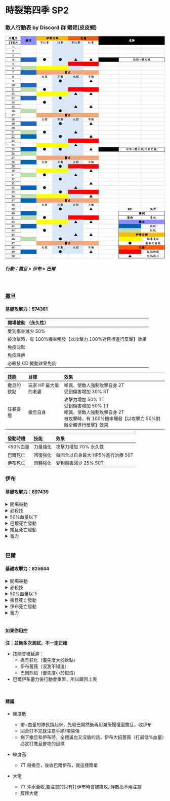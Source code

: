 # 時裂第四季 SP2

### 敵人行動表 by Discord 群 蝦佬(皮皮蝦)

![Moveset](../image/spguide/s4sp2movesetCN.png)

##### 行動：撒旦 > 伊布 > 巴爾

<br>

### 撒旦

#### 基礎攻擊力：574361

| **開場被動 （永久性）**                                      |
| :----------------------------------------------------------- |
| 受到傷害減少 50%                                             |
| 被攻擊時，有 100%機率觸發【以攻擊力 100%對目標進行反擊】效果 |
| 免疫沈默                                                     |
| 免疫麻痹                                                     |
| 必殺技 CD 變動效果免疫                                       |

| **技能**   | **目標**             | **效果**                                                                                                                                 |
| :--------- | :------------------- | :--------------------------------------------------------------------------------------------------------------------------------------- |
| 撒旦的欽點 | 玩家 HP 最大值的老婆 | 嘲諷，使敵人強制攻擊自身 2T<br>受到傷害增加 30% 3T                                                                                       |
| 狂暴姿態   | 撒旦自身             | 攻擊力增加 50% 1T<br>受到傷害增加 50% 1T<br>嘲諷，使敵人強制攻擊自身 2T<br>被攻擊時，有 100%機率觸發【以攻擊力 50%對敵全體進行反擊】效果 |

| **發動時機** | **技能** | **效果**                          |
| :----------- | :------- | :-------------------------------- |
| <50%血量     | 力量強化 | 攻擊力增加 70% 永久性             |
| 巴爾死亡     | 回復強化 | 每回合以自身最大 HP5%進行治療 50T |
| 伊布死亡     | 肉體強化 | 受到傷害減少 25% 50T              |

### 伊布

#### 基礎攻擊力：897439

<details>
<summary>開場被動</summary>

<ul>
  <li>免疫麻痹</li>
  <li>免疫睡眠</li>
  <li>攻擊時，有 100%機率觸發【使目標被治療時回復量減少 33%(1 回合)】效果</li>
  <li>被攻擊時，有 100%機率觸發【使目標攻擊力減少 15%(3 回合)】效果</li>
  <li>必殺技 CD 變動效果免疫</li>
</ul>
</details>

<details>
<summary>必殺技</summary>

<h5>劇毒之薔薇</h5>
<ul>
  <li>以175%攻擊力對敵方血量最低%造成傷害</li>
</ul>
<h5>劇毒蔓延</h5>
<ul>
  <li>以 225%攻擊力對敵方血量最高%造成傷害</li>
  <li>對目標附上【被治療時獲得回覆量減少 30%</li>
</ul>
</details>

<details>
<summary>50%血量以下</summary>

<h5>儲存魔力釋放</h5>
<ul>
  <li>攻擊時，有 100%機率【使我方全體攻擊力增加 10%(最多 50 層)】效果 50T</li>
  <li>造成傷害時會以傷害值 50%回復自身 HP 50T</li>
</ul>
</details>

<details>
<summary>巴爾死亡發動</summary>

<h5>薔薇之刺</h5>
<ul>
  <li>被攻擊時，有 100%機率觸發【使目標被治癒時回復量減少 30%(2 回合)】效果</li>
</ul>
</details>

<details>
<summary>撒旦死亡發動</summary>

<h5>薔薇之刺</h5>
<ul>
  <li>被攻擊時，有 100%機率觸發【使目標攻擊力減少 25%(2 回合)】效果</li>
</ul>
</details>

<details>
<summary>蓄力</summary>

<h5>魔薔薇散落</h5>
<ul>
  <li>以 200%攻擊力對敵全體造成傷害</li>
  <li>對敵全體附上【攻擊力減少 25%(永久性)】</li>
</ul>
</details>

<br>

### 巴爾

#### 基礎攻擊力：825644

<details>
<summary>開場被動</summary>

<ul>
  <li>免疫沈默</li>
  <li>免疫睡眠</li>
  <li>必殺時，有 100%機率觸發【使我方全體攻擊力增加 15%(15 回合)】效果</li>
  <li>被攻擊時，有 100%機率觸發【使目標受到傷害增加 15%(3 回合)】效果</li>
  <li>必殺技 CD 變動效果免疫</li>
</ul>
</details>

<details>
<summary>必殺技</summary>

<h5>烈焰攻心</h5>
<ul>
  <li>以 180%攻擊力對 3 號位造成傷害</li>
</ul>

<h5>獄焰燃燒</h5>

<ul>
  <li>以 180%攻擊力對 3 號位造成傷害</li>
  <li>對敵附上【受到傷害增加 35%(4 回合)】</li>
</ul>
</details>

<details>
<summary>50%血量以下</summary>

<h5>時空逆流術式</h5>
<ul>
  <li>必殺時，有 100%機率觸發【使我方全體當前必殺技增加 1 回合】效果</li>
</ul>
</details>

<details>
<summary>撒旦死亡發動</summary>

<h5>魔力強化</h5>
<ul>
  <li>攻擊力增加 70% 50T</li>
</ul>

</details>

<details>
<summary>伊布死亡發動</summary>

<h5>魔力增幅領域</h5>
<ul>
  <li>攻擊時，有 100%機率觸發【使敵人全體攻擊力減少 5%(最多 50 層)】效果</li>
</ul>
</details>

<details>
<summary>蓄力</summary>

<h5>焚世烈焰</h5>

<ul>
<li>以自身 200%攻擊力對敵全體造成傷害</li>
<li>對敵全體附上【受到傷害增加 25%(永久性)】</li>
</ul>
</details>

<br>

#### 如果你用控

**注：並無多次測試，不一定正確**

- 技能會被延遲：
  - 撒旦狂化（優先度大於欽點）
  - 伊布薔薇（沒測不知道）
  - 巴爾烈焰（優先度小於獄焰）
- 巴爾伊布蓄力後行動會重置，所以跟回上表

<br>

#### 建議

- 練度低

  - 帶+血量的隊長撐起來，先殺巴爾然後再用減療慢慢磨撒旦，收伊布
  - 回合打不完就注意手順/帶易傷
  - 剩下撒旦和伊布時，全體滿血又沒盾的話，伊布大招薔薇（打最低%血量）必定打撒旦普攻的目標

- 練度高

  - 7T 殺撒旦，後收巴爾伊布，就這樣簡單

- 大佬
  - 7T 沖水全收,要注意的只有打伊布時會被降攻, ~~絆數高不用注意~~
  - 膜拜大佬

